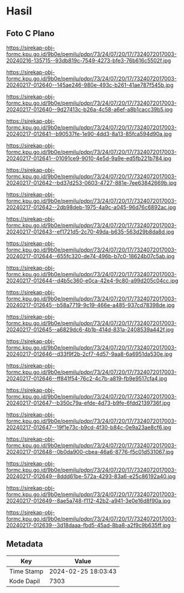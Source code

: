 # Hasil

## Foto C Plano

https://sirekap-obj-formc.kpu.go.id/9b0e/pemilu/pdpr/73/24/07/20/17/7324072017003-20240216-135715--93db819c-7549-4273-bfe3-76b616c5502f.jpg

https://sirekap-obj-formc.kpu.go.id/9b0e/pemilu/pdpr/73/24/07/20/17/7324072017003-20240217-012640--145ae246-980e-493c-b261-41ae787f545b.jpg

https://sirekap-obj-formc.kpu.go.id/9b0e/pemilu/pdpr/73/24/07/20/17/7324072017003-20240217-012640--9d27413c-b26a-4c58-a6ef-a8b1cacc39b5.jpg

https://sirekap-obj-formc.kpu.go.id/9b0e/pemilu/pdpr/73/24/07/20/17/7324072017003-20240217-012641--b90537fe-1e90-4dd3-8a13-85fca594d90a.jpg

https://sirekap-obj-formc.kpu.go.id/9b0e/pemilu/pdpr/73/24/07/20/17/7324072017003-20240217-012641--01091ce9-9010-4e5d-9a9e-ed5fb221b784.jpg

https://sirekap-obj-formc.kpu.go.id/9b0e/pemilu/pdpr/73/24/07/20/17/7324072017003-20240217-012642--bd37d253-0603-4727-881e-7ee63842669b.jpg

https://sirekap-obj-formc.kpu.go.id/9b0e/pemilu/pdpr/73/24/07/20/17/7324072017003-20240217-012642--2db98deb-1975-4a9c-a045-96d76c6892ac.jpg

https://sirekap-obj-formc.kpu.go.id/9b0e/pemilu/pdpr/73/24/07/20/17/7324072017003-20240217-012643--ef1721d5-2c70-49da-b635-563d29b8da8d.jpg

https://sirekap-obj-formc.kpu.go.id/9b0e/pemilu/pdpr/73/24/07/20/17/7324072017003-20240217-012644--655fc320-de74-496b-b7c0-18624b07c5ab.jpg

https://sirekap-obj-formc.kpu.go.id/9b0e/pemilu/pdpr/73/24/07/20/17/7324072017003-20240217-012644--d4b5c360-e0ca-42e4-9c80-a99d205c04cc.jpg

https://sirekap-obj-formc.kpu.go.id/9b0e/pemilu/pdpr/73/24/07/20/17/7324072017003-20240217-012645--b58a7719-9c19-466e-a485-937cd78398de.jpg

https://sirekap-obj-formc.kpu.go.id/9b0e/pemilu/pdpr/73/24/07/20/17/7324072017003-20240217-012645--a6829dc6-4b1b-414d-831a-2408539a442f.jpg

https://sirekap-obj-formc.kpu.go.id/9b0e/pemilu/pdpr/73/24/07/20/17/7324072017003-20240217-012646--d33f9f2b-2cf7-4d57-9aa8-6a6951da530e.jpg

https://sirekap-obj-formc.kpu.go.id/9b0e/pemilu/pdpr/73/24/07/20/17/7324072017003-20240217-012646--ff841f54-76c2-4c7b-a819-fb9e9517cfa4.jpg

https://sirekap-obj-formc.kpu.go.id/9b0e/pemilu/pdpr/73/24/07/20/17/7324072017003-20240217-012647--b350c79a-efde-4d73-b9fe-6fdd2139736f.jpg

https://sirekap-obj-formc.kpu.go.id/9b0e/pemilu/pdpr/73/24/07/20/17/7324072017003-20240217-012647--19f1e73c-b9cd-4f30-b84c-0e9a23ae8cf6.jpg

https://sirekap-obj-formc.kpu.go.id/9b0e/pemilu/pdpr/73/24/07/20/17/7324072017003-20240217-012648--0b0da900-cbea-46a6-8776-f5c01d531067.jpg

https://sirekap-obj-formc.kpu.go.id/9b0e/pemilu/pdpr/73/24/07/20/17/7324072017003-20240217-012649--8ddd61be-572a-4293-83a6-e25c86192a40.jpg

https://sirekap-obj-formc.kpu.go.id/9b0e/pemilu/pdpr/73/24/07/20/17/7324072017003-20240217-012649--8ae5a748-f112-42b2-a941-3e0e16d8f90a.jpg

https://sirekap-obj-formc.kpu.go.id/9b0e/pemilu/pdpr/73/24/07/20/17/7324072017003-20240217-012639--3d18daaa-fbd5-45ad-8ba8-a2f9c9b635ff.jpg


## Metadata

| Key        | Value               |
| ---------- | ------------------- |
| Time Stamp | 2024-02-25 18:03:43 |
| Kode Dapil | 7303                |



